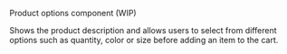 Product options component (WIP)

Shows the product description and allows users to select from different options such as quantity, color or size before adding an item to the cart.
